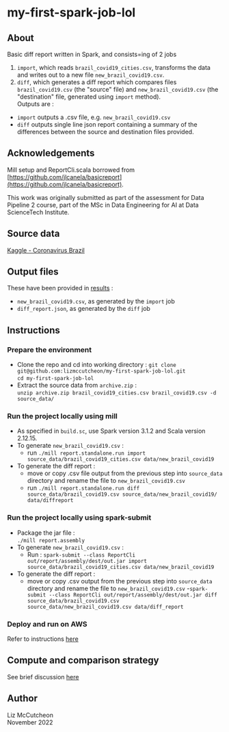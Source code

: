 # my-first-spark-job-lol

## About
Basic diff report written in Spark, and consists=ing of 2 jobs
1.  `import`, which reads `brazil_covid19_cities.csv`, transforms the data and writes out to a new file `new_brazil_covid19.csv`.
2.  `diff`, which generates a diff report which compares files `brazil_covid19.csv` (the "source" file) and `new_brazil_covid19.csv` (the "destination" file, generated using `import` method).  
Outputs are :
- `import` outputs a .csv file, e.g. `new_brazil_covid19.csv` 
- `diff` outputs single line json report containing a summary of the differences between the source and destination files provided. 

## Acknowledgements
Mill setup and ReportCli.scala borrowed from [https://github.com/jlcanela/basicreport](https://github.com/jlcanela/basicreport).
  
This work was originally submitted as part of the assessment for Data Pipeline 2 course, part of the MSc in Data Engineering for AI at Data ScienceTech Institute.

## Source data
[Kaggle - Coronavirus Brazil](https://www.kaggle.com/datasets/unanimad/corona-virus-brazil?select=brazil_covid19_cities.csv)

## Output files
These have been provided in [results](https://github.com/lizmccutcheon/my-first-spark-job-lol/tree/main/results) :
- `new_brazil_covid19.csv`, as generated by the `import` job
- `diff_report.json`, as generated by the `diff` job

## Instructions
### Prepare the environment
- Clone the repo and cd into working directory :
`git clone git@github.com:lizmccutcheon/my-first-spark-job-lol.git`  
`cd my-first-spark-job-lol`
- Extract the source data from `archive.zip` :  
`unzip archive.zip brazil_covid19_cities.csv brazil_covid19.csv -d source_data/`

### Run the project locally using mill
- As specified in `build.sc`, use Spark version 3.1.2 and Scala version 2.12.15.
- To generate `new_brazil_covid19.csv` :   
    - run `./mill report.standalone.run import source_data/brazil_covid19_cities.csv data/new_brazil_covid19`
- To generate the diff report :  
    - move or copy .csv file output from the previous step into `source_data` directory and rename the file to `new_brazil_covid19.csv`
    - run `./mill report.standalone.run diff source_data/brazil_covid19.csv source_data/new_brazil_covid19/ data/diffreport`  

### Run the project locally using spark-submit 
- Package the jar file :  
`./mill report.assembly`
- To generate `new_brazil_covid19.csv` :
    - Run : `spark-submit --class ReportCli out/report/assembly/dest/out.jar import source_data/brazil_covid19_cities.csv data/new_brazil_covid19`
- To generate the diff report :
    - move or copy .csv output from the previous step into `source_data` directory and rename the file to `new_brazil_covid19.csv`
    -`spark-submit --class ReportCli out/report/assembly/dest/out.jar diff source_data/brazil_covid19.csv source_data/new_brazil_covid19.csv data/diff_report`  

### Deploy and run on AWS
Refer to instructions [here](https://github.com/lizmccutcheon/my-first-spark-job-lol/blob/main/AWS_instructions.md)

## Compute and comparison strategy
See brief discussion [here](https://github.com/lizmccutcheon/my-first-spark-job-lol/blob/main/Computation_strategy.md)

## Author
Liz McCutcheon  
November 2022
